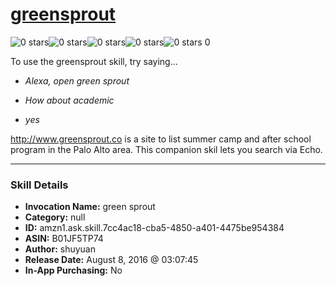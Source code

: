 # [greensprout](http://alexa.amazon.com/#skills/amzn1.ask.skill.7cc4ac18-cba5-4850-a401-4475be954384)
![0 stars](../../images/ic_star_border_black_18dp_1x.png)![0 stars](../../images/ic_star_border_black_18dp_1x.png)![0 stars](../../images/ic_star_border_black_18dp_1x.png)![0 stars](../../images/ic_star_border_black_18dp_1x.png)![0 stars](../../images/ic_star_border_black_18dp_1x.png) 0

To use the greensprout skill, try saying...

* *Alexa, open green sprout*

* *How about academic*

* *yes*

http://www.greensprout.co is a site to list summer camp and after school program in the Palo Alto area. This companion skil lets you search via Echo.

***

### Skill Details

* **Invocation Name:** green sprout
* **Category:** null
* **ID:** amzn1.ask.skill.7cc4ac18-cba5-4850-a401-4475be954384
* **ASIN:** B01JF5TP74
* **Author:** shuyuan
* **Release Date:** August 8, 2016 @ 03:07:45
* **In-App Purchasing:** No
